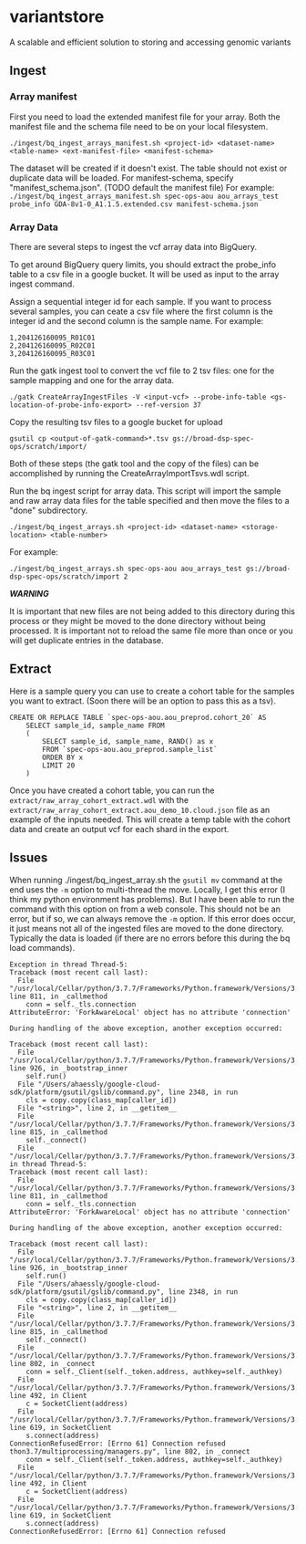 # variantstore
A scalable and efficient solution to storing and accessing genomic variants

## Ingest
### Array manifest
First you need to load the extended manifest file for your array. Both the manifest file and the schema file need to be on your local filesystem.

`./ingest/bq_ingest_arrays_manifest.sh <project-id> <dataset-name> <table-name> <ext-manifest-file> <manifest-schema>`

The dataset will be created if it doesn't exist. The table should not exist or duplicate data will be loaded. For manifest-schema, specify "manifest_schema.json". (TODO default the manifest file) For example: `./ingest/bq_ingest_arrays_manifest.sh spec-ops-aou aou_arrays_test probe_info GDA-8v1-0_A1.1.5.extended.csv manifest-schema.json`

### Array Data
There are several steps to ingest the vcf array data into BigQuery.

To get around BigQuery query limits, you should extract the probe_info table to a csv file in a google bucket. It will be used as input to the array ingest command.


Assign a sequential integer id for each sample. If you want to process several samples, you can ceate a csv file where the first column is the integer id and the second column is the sample name. For example:

	1,204126160095_R01C01
	2,204126160095_R02C01
	3,204126160095_R03C01

Run the gatk ingest tool to convert the vcf file to 2 tsv files: one for the sample mapping and one for the array data. 

	./gatk CreateArrayIngestFiles -V <input-vcf> --probe-info-table <gs-location-of-probe-info-export> --ref-version 37

Copy the resulting tsv files to a google bucket for upload 

	gsutil cp <output-of-gatk-command>*.tsv gs://broad-dsp-spec-ops/scratch/import/

Both of these steps (the gatk tool and the copy of the files) can be accomplished by running the CreateArrayImportTsvs.wdl script.

Run the bq ingest script for array data. This script will import the sample and raw array data files for the table specified and then move the files to a "done" subdirectory.

	./ingest/bq_ingest_arrays.sh <project-id> <dataset-name> <storage-location> <table-number>
	
For example:

	./ingest/bq_ingest_arrays.sh spec-ops-aou aou_arrays_test gs://broad-dsp-spec-ops/scratch/import 2

_**WARNING**_ 

It is important that new files are not being added to this directory during this process or they might be moved to the done directory without being processed. It is important not to reload the same file more than once or you will get duplicate entries in the database. 


## Extract

Here is a sample query you can use to create a cohort table for the samples you want to extract. (Soon there will be an option to pass this as a tsv).

	CREATE OR REPLACE TABLE `spec-ops-aou.aou_preprod.cohort_20` AS
		SELECT sample_id, sample_name FROM
		(
  			SELECT sample_id, sample_name, RAND() as x
  			FROM `spec-ops-aou.aou_preprod.sample_list`
  			ORDER BY x
  			LIMIT 20
		)
		
Once you have created a cohort table, you can run the `extract/raw_array_cohort_extract.wdl` with the `extract/raw_array_cohort_extract.aou_demo_10.cloud.json` file as an example of the inputs needed. This will create a temp table with the cohort data and create an output vcf for each shard in the export.


## Issues
When running ./ingest/bq_ingest_array.sh the `gsutil mv` command at the end uses the `-m` option to multi-thread the move. Locally, I get this error (I think my python environment has problems). But I have been able to run the command with this option on from a web console. This should not be an error, but if so, we can always remove the `-m` option. If this error does occur, it just means not all of the ingested files are moved to the done directory. Typically the data is loaded (if there are no errors before this during the bq load commands).

	Exception in thread Thread-5:
	Traceback (most recent call last):
	  File "/usr/local/Cellar/python/3.7.7/Frameworks/Python.framework/Versions/3.7/lib/python3.7/multiprocessing/managers.py", line 811, in _callmethod
	    conn = self._tls.connection
	AttributeError: 'ForkAwareLocal' object has no attribute 'connection'
	
	During handling of the above exception, another exception occurred:
	
	Traceback (most recent call last):
	  File "/usr/local/Cellar/python/3.7.7/Frameworks/Python.framework/Versions/3.7/lib/python3.7/threading.py", line 926, in _bootstrap_inner
	    self.run()
	  File "/Users/ahaessly/google-cloud-sdk/platform/gsutil/gslib/command.py", line 2348, in run
	    cls = copy.copy(class_map[caller_id])
	  File "<string>", line 2, in __getitem__
	  File "/usr/local/Cellar/python/3.7.7/Frameworks/Python.framework/Versions/3.7/lib/python3.7/multiprocessing/managers.py", line 815, in _callmethod
	    self._connect()
	  File "/usr/local/Cellar/python/3.7.7/Frameworks/Python.framework/Versions/3.7/lib/pyException in thread Thread-5:
	Traceback (most recent call last):
	  File "/usr/local/Cellar/python/3.7.7/Frameworks/Python.framework/Versions/3.7/lib/python3.7/multiprocessing/managers.py", line 811, in _callmethod
	    conn = self._tls.connection
	AttributeError: 'ForkAwareLocal' object has no attribute 'connection'
	
	During handling of the above exception, another exception occurred:
	
	Traceback (most recent call last):
	  File "/usr/local/Cellar/python/3.7.7/Frameworks/Python.framework/Versions/3.7/lib/python3.7/threading.py", line 926, in _bootstrap_inner
	    self.run()
	  File "/Users/ahaessly/google-cloud-sdk/platform/gsutil/gslib/command.py", line 2348, in run
	    cls = copy.copy(class_map[caller_id])
	  File "<string>", line 2, in __getitem__
	  File "/usr/local/Cellar/python/3.7.7/Frameworks/Python.framework/Versions/3.7/lib/python3.7/multiprocessing/managers.py", line 815, in _callmethod
	    self._connect()
	  File "/usr/local/Cellar/python/3.7.7/Frameworks/Python.framework/Versions/3.7/lib/python3.7/multiprocessing/managers.py", line 802, in _connect
	    conn = self._Client(self._token.address, authkey=self._authkey)
	  File "/usr/local/Cellar/python/3.7.7/Frameworks/Python.framework/Versions/3.7/lib/python3.7/multiprocessing/connection.py", line 492, in Client
	    c = SocketClient(address)
	  File "/usr/local/Cellar/python/3.7.7/Frameworks/Python.framework/Versions/3.7/lib/python3.7/multiprocessing/connection.py", line 619, in SocketClient
	    s.connect(address)
	ConnectionRefusedError: [Errno 61] Connection refused
	thon3.7/multiprocessing/managers.py", line 802, in _connect
	    conn = self._Client(self._token.address, authkey=self._authkey)
	  File "/usr/local/Cellar/python/3.7.7/Frameworks/Python.framework/Versions/3.7/lib/python3.7/multiprocessing/connection.py", line 492, in Client
	    c = SocketClient(address)
	  File "/usr/local/Cellar/python/3.7.7/Frameworks/Python.framework/Versions/3.7/lib/python3.7/multiprocessing/connection.py", line 619, in SocketClient
	    s.connect(address)
	ConnectionRefusedError: [Errno 61] Connection refused
